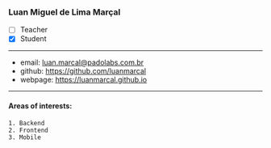 ### Luan Miguel de Lima Marçal  
- [ ] Teacher  
- [x] Student  
---  
* email: luan.marcal@padolabs.com.br  
* github: https://github.com/luanmarcal 
* webpage: https://luanmarcal.github.io
--- 
#### Areas of interests: 
```
1. Backend 
2. Frontend
3. Mobile 
```
